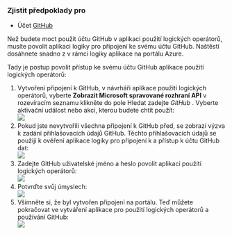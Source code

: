 ### <a name="prerequisites"></a>Zjistit předpoklady pro
- Účet [GitHub](http://GitHub.com) 

Než budete moct použít účtu GitHub v aplikaci použití logických operátorů, musíte povolit aplikaci logiky pro připojení ke svému účtu GitHub. Naštěstí dosáhnete snadno z v rámci logiky aplikace na portálu Azure. 

Tady je postup povolit přístup ke svému účtu GitHub aplikace použití logických operátorů:

1. Vytvoření připojení k GitHub, v návrháři aplikace použití logických operátorů, vyberte **Zobrazit Microsoft spravované rozhraní API** v rozevíracím seznamu klikněte do pole Hledat zadejte *GitHub* . Vyberte aktivační událost nebo akci, kterou budete chtít použít:  
  ![](./media/connectors-create-api-github/github-1.png)
2. Pokud jste nevytvořili všechna připojení k GitHub před, se zobrazí výzva k zadání přihlašovacích údajů GitHub. Těchto přihlašovacích údajů se použijí k ověření aplikace logiky pro připojení k a přístup k účtu GitHub dat:  
  ![](./media/connectors-create-api-github/github-2.png)
3. Zadejte GitHub uživatelské jméno a heslo povolit aplikaci použití logických operátorů:  
  ![](./media/connectors-create-api-github/github-3.png)   
4. Potvrďte svůj úmyslech:  
  ![](./media/connectors-create-api-github/github-4.png)   
5. Všimněte si, že byl vytvořen připojení na portálu. Teď můžete pokračovat ve vytváření aplikace pro použití logických operátorů a používání GitHub:   
  ![](./media/connectors-create-api-github/github-5.png)   
